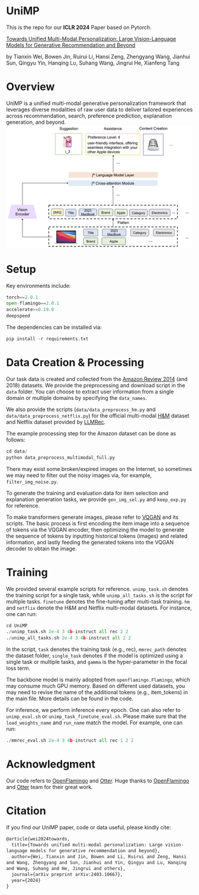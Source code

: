 # UniMP
This is the repo for our **ICLR 2024** Paper based on Pytorch.

[Towards Unified Multi-Modal Personalization: Large Vision-Language Models for Generative Recommendation and Beyond](https://openreview.net/forum?id=khAE1sTMdX)

by Tianxin Wei, Bowen Jin, Ruirui Li, Hansi Zeng, Zhengyang Wang, Jianhui Sun, Qingyu Yin, Hanqing Lu, Suhang Wang, Jingrui He, Xianfeng Tang

# Overview
UniMP is a unified multi-modal generative personalization framework that leverages diverse modalities of raw user data to deliver tailored experiences across recommendation, search, preference prediction, explanation generation, and beyond.
![avatar](figures/frame.png)



# Setup

Key environments include:

```python
torch==2.0.1
open-flamingo==2.0.1
accelerate>=0.19.0
deepspeed
```

The dependencies can be installed via:

```python
pip install -r requirements.txt
```

# Data Creation & Processing

Our task data is created and collected from the [Amazon Review 2014](https://cseweb.ucsd.edu/~jmcauley/datasets/amazon/links.html) (and 2018) datasets. We provide the preprocessing and download script in the `data` folder. You can choose to extract user information from a single domain or multiple domains by specifying the `data_names`. 

We also provide the scripts (`data/data_preprocess_hm.py` and `data/data_preprocess_netflix.py`) for the  official multi-modal [H&M](https://www.kaggle.com/competitions/h-and-m-personalized-fashion-recommendations/data) dataset and Netflix dataset provided by [LLMRec](https://github.com/HKUDS/LLMRec).

The example processing step for the Amazon dataset can be done as follows:

```python
cd data/
python data_preprocess_multimodal_full.py
```

There may exist some broken/expired images on the Internet, so sometimes we may need to filter out the noisy images via, for example, `filter_img_noise.py`.

To generate the training and evaluation data for item selection and explanation generation tasks, we provide `gen_img_sel.py` and `keep_exp.py` for reference.

To make transformers generate images, please refer to [VQGAN](https://github.com/CompVis/taming-transformers) and its scripts. The basic process is first encoding the item image into a sequence of tokens via the VQGAN encoder, then optimizing the model to generate the sequence of tokens by inputting historical tokens (images) and related information, and lastly feeding the generated tokens into the VQGAN decoder to obtain the image.

# Training

We provided several example scripts for reference. `unimp_task.sh` denotes the training script for a single task, while `unimp_all_tasks.sh` is the script for multiple tasks. `finetune` denotes the fine-tuning after multi-task training. `hm` and `netflix` denote the H&M and Netflix multi-modal datasets. For instance, one can run:

```python
cd UniMP
./unimp_task.sh 2e-4 3 4b-instruct all rec 2 2
./unimp_all_tasks.sh 2e-4 3 4b-instruct all 2 2
```

In the script, `task` denotes the training task (e.g., rec), `mmrec_path` denotes the dataset folder, `single_task` denotes if the model is optimized using a single task or multiple tasks, and `gamma` is the hyper-parameter in the focal loss term.

The backbone model is mainly adopted from `openflamingo.Flamingo`, which may consume much GPU memory. Based on different used datasets, you may need to revise the name of the additional tokens (e.g., item_tokens) in the main file. More details can be found in the code.

For inference, we perform inference every epoch. One can also refer to `unimp_eval.sh` or `unimp_task_finetune_eval.sh`. Please make sure that the `load_weights_name` and `run_name` match the model. For example, one can run:

```python
./mmrec_eval.sh 2e-4 3 4b-instruct all rec 1 2 2
```
# Acknowledgment

Our code refers to [OpenFlamingo](https://github.com/mlfoundations/open_flamingo) and [Otter](https://github.com/Luodian/Otter). Huge thanks to [OpenFlamingo](https://github.com/mlfoundations/open_flamingo) and [Otter](https://github.com/Luodian/Otter) team for their great work.

# Citation
If you find our UniMP paper, code or data useful, please kindly cite:
```
@article{wei2024towards,
  title={Towards unified multi-modal personalization: Large vision-language models for generative recommendation and beyond},
  author={Wei, Tianxin and Jin, Bowen and Li, Ruirui and Zeng, Hansi and Wang, Zhengyang and Sun, Jianhui and Yin, Qingyu and Lu, Hanqing and Wang, Suhang and He, Jingrui and others},
  journal={arXiv preprint arXiv:2403.10667},
  year={2024}
}
```




